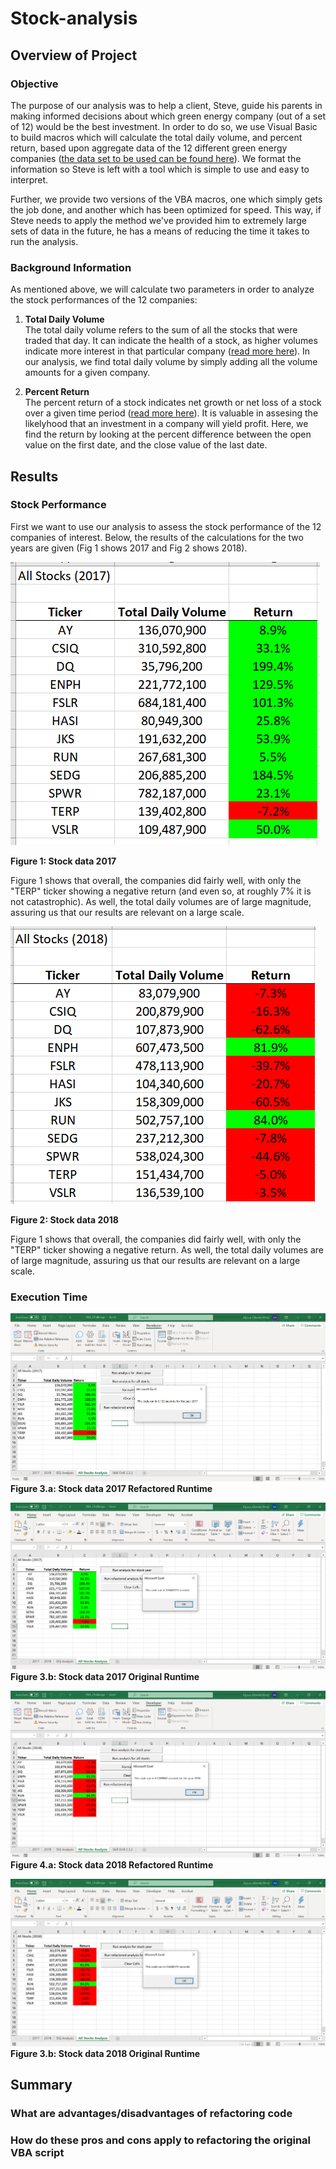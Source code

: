 # Stock-analysis

## Overview of Project

### Objective
The purpose of our analysis was to help a client, Steve, guide his parents in making informed decisions about which green energy company (out of a set of 12) would be the best investment. In order to do so, we use Visual Basic to build macros which will calculate the total daily volume, and percent return, based upon aggregate data of the 12 different green energy companies ([the data set to be used can be found here](Resources/VBA_Challenge.xlsm)). We format the information so Steve is left with a tool which is simple to use and easy to interpret. 

Further, we provide two versions of the VBA macros, one which simply gets the job done, and another which has been optimized for speed. This way, if Steve needs to apply the method we've provided him to extremely large sets of data in the future, he has a means of reducing the time it takes to run the analysis. 

### Background Information

As mentioned above, we will calculate two parameters in order to analyze the stock performances of the 12 companies:

1. __Total Daily Volume__  
The total daily volume refers to the sum of all the stocks that were traded that day. It can indicate the health of a stock, as higher volumes indicate more interest in that particular company ([read more here](https://www.investorsunderground.com/stock-volume/)). In our analysis, we find total daily volume by simply adding all the volume amounts for a given company.

2. __Percent Return__  
The percent return of a stock indicates net growth or net loss of a stock over a given time period ([read more here](https://finance.zacks.com/stock-market-returns-work-6598.html)). It is valuable in assesing the likelyhood that an investment in a company will yield profit. Here, we find the return by looking at the percent difference between the open value on the first date, and the close value of the last date.

## Results

### Stock Performance

First we want to use our analysis to assess the stock performance of the 12 companies of interest. Below, the results of the calculations for the two years are given (Fig 1 shows 2017 and Fig 2 shows 2018).

![alt text](https://github.com/aamotz001/Stock-analysis/blob/main/Resources/Stocks_2017.png)

__Figure 1: Stock data 2017__

Figure 1 shows that overall, the companies did fairly well, with only the "TERP" ticker showing a negative return (and even so, at roughly 7% it is not catastrophic). As well, the total daily volumes are of large magnitude, assuring us that our results are relevant on a large scale. 

![alt text](https://github.com/aamotz001/Stock-analysis/blob/main/Resources/Stocks_2018.png)

__Figure 2: Stock data 2018__

Figure 1 shows that overall, the companies did fairly well, with only the "TERP" ticker showing a negative return. As well, the total daily volumes are of large magnitude, assuring us that our results are relevant on a large scale. 

### Execution Time

![alt text](https://github.com/aamotz001/Stock-analysis/blob/main/Resources/VBA_Challenge_2017.png)
__Figure 3.a: Stock data 2017 Refactored Runtime__

![alt text](https://github.com/aamotz001/Stock-analysis/blob/main/Resources/VBA_Challenge_OLD_2017.png)
__Figure 3.b: Stock data 2017 Original Runtime__

![alt text](https://github.com/aamotz001/Stock-analysis/blob/main/Resources/VBA_Challenge_2018.png)
__Figure 4.a: Stock data 2018 Refactored Runtime__

![alt text](https://github.com/aamotz001/Stock-analysis/blob/main/Resources/VBA_Challenge_OLD_2018.png)
__Figure 3.b: Stock data 2018 Original Runtime__
## Summary

### What are advantages/disadvantages of refactoring code

### How do these pros and cons apply to refactoring the original VBA script



